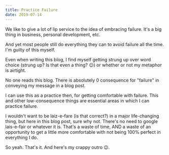```yaml
---
title: Practice Failure
date: 2019-07-14
---
```


We like to give a lot of lip service to the idea of embracing failure. It's a big thing in business, personal development, etc.

And yet most people still do everything they can to avoid failure all the time. I'm guilty of this myself.

Even when writing this blog, I find myself getting strung up over word choice (strung up? Is that even a thing? 😉) or whether or not my metaphor is airtight.

No one reads this blog. There is absolutely 0 consequence for "failure" in conveying my message in a blog post.

I can use this as a practice then, for getting comfortable with failure. This and other low-consequence things are essential areas in which I can practice failure.

I wouldn't want to be laiz-e-fare (is that correct?) in a major life-changing thing, but here in this blog post, sure why not. There's no need to google lais-e-fair or whatever it is. That's a waste of time, AND a waste of an opportunity to get a little more comfortable with not being 100% perfect in everything I do.

So yeah. That's it. And here's my crappy outro 😉.
